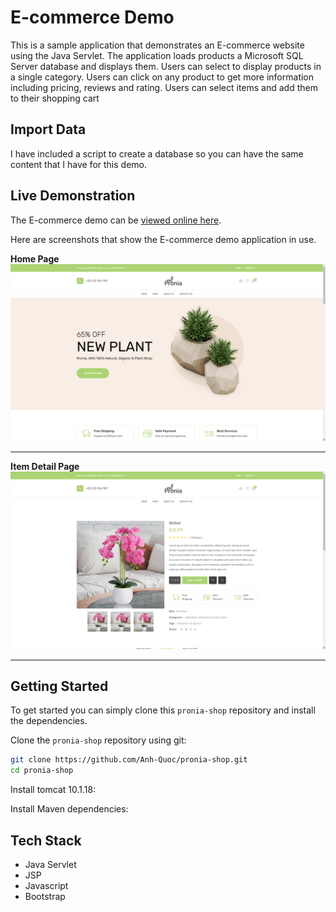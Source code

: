 # E-commerce Demo

This is a sample application that demonstrates an E-commerce website using the Java Servlet. The application loads
products a Microsoft SQL Server database and displays them. Users can select to display products in a single category. Users can
click on any product to get more information including pricing, reviews and rating. Users can select items and
add them to their shopping cart

## Import Data
I have included a script to create a database so you can have the same content that I have for this demo.

## Live Demonstration

The E-commerce demo can be [viewed online here](https://template.hasthemes.com/pronia/pronia/index.html).

Here are screenshots that show the E-commerce demo application in use.

**Home Page**
![Home Page](/screenshots/homepage.png?raw=true "Optional Title")

---

**Item Detail Page**
![Item Detail](/screenshots/itemdetail.png?raw=true "Optional Title")

---

[//]: # (**Shopping Cart**)

[//]: # (![Shopping Cart]&#40;/screenshots/shoppingCart.png?raw=true "Shopping Cart"&#41;)

## Getting Started
To get started  you can simply clone this `pronia-shop` repository and install the dependencies.

Clone the `pronia-shop` repository using git:

```bash
git clone https://github.com/Anh-Quoc/pronia-shop.git
cd pronia-shop
```

Install tomcat 10.1.18:

Install Maven dependencies:

## Tech Stack
* Java Servlet
* JSP
* Javascript
* Bootstrap